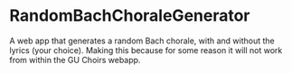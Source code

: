 # RandomBachChoraleGenerator
A web app that generates a random Bach chorale, with and without the lyrics (your choice). Making this because for some reason it will not work from within the GU Choirs webapp.
